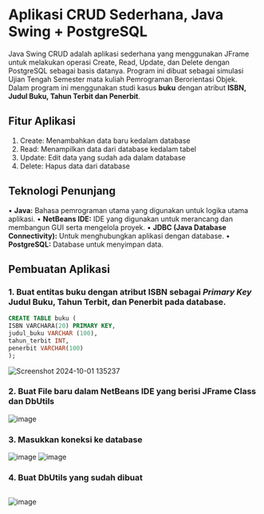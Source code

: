 # **Aplikasi CRUD Sederhana, Java Swing + PostgreSQL**
Java Swing CRUD adalah aplikasi sederhana yang menggunakan JFrame untuk melakukan operasi Create, Read, Update, dan Delete dengan PostgreSQL sebagai basis datanya.
Program ini dibuat sebagai simulasi Ujian Tengah Semester mata kuliah Pemrograman Berorientasi Objek. Dalam program ini menggunakan studi kasus **buku** dengan atribut **ISBN, Judul Buku, Tahun Terbit dan Penerbit**.
## **Fitur Aplikasi**
1. Create: Menambahkan data baru kedalam database
2. Read: Menampilkan data dari database kedalam tabel
3. Update: Edit data yang sudah ada dalam database
4. Delete: Hapus data dari database

## **Teknologi Penunjang**
• **Java:** Bahasa pemrograman utama yang digunakan untuk logika utama aplikasi. 
• **NetBeans IDE:** IDE yang digunakan untuk merancang dan membangun GUI serta mengelola proyek.
• **JDBC (Java Database Connectivity):** Untuk menghubungkan aplikasi dengan database.
• **PostgreSQL:** Database untuk menyimpan data.

## **Pembuatan Aplikasi**
### 1. Buat entitas **buku** dengan atribut **ISBN** sebagai _Primary Key_ **Judul Buku, Tahun Terbit, dan Penerbit** pada database.
```sql
CREATE TABLE buku (
ISBN VARCHARA(20) PRIMARY KEY,
judul_buku VARCHAR (100),
tahun_terbit INT,
penerbit VARCHAR(100)
);
```
![Screenshot 2024-10-01 135237](https://github.com/user-attachments/assets/d30abd86-ae40-4e53-8be0-2421f5887ac3)


### 2. Buat File baru dalam NetBeans IDE yang berisi JFrame Class dan DbUtils
![image](https://github.com/user-attachments/assets/1b47d1b2-9a25-44a7-89e4-7443c9f10fa8)

### 3. Masukkan koneksi ke database
![image](https://github.com/user-attachments/assets/38065623-48b0-4a7b-a0b0-faf263e3c492)
![image](https://github.com/user-attachments/assets/b46460a2-b548-41c2-b0a7-8099609c481c)

 ### 4. Buat DbUtils yang sudah dibuat
 ``` bash

```
 ![image](https://github.com/user-attachments/assets/3ff6c02a-4fc3-40cc-adb6-1a410382c555)

 ### 



